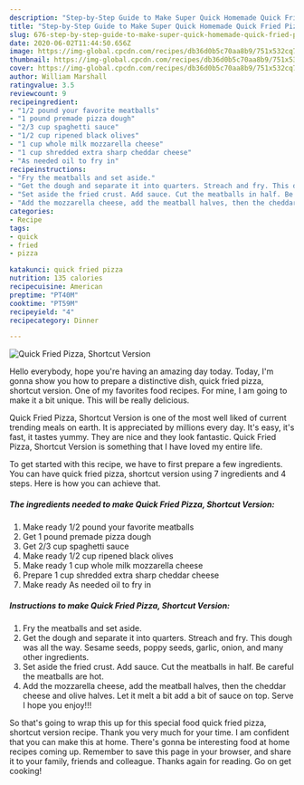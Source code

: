 ```yaml
---
description: "Step-by-Step Guide to Make Super Quick Homemade Quick Fried Pizza, Shortcut Version"
title: "Step-by-Step Guide to Make Super Quick Homemade Quick Fried Pizza, Shortcut Version"
slug: 676-step-by-step-guide-to-make-super-quick-homemade-quick-fried-pizza-shortcut-version
date: 2020-06-02T11:44:50.656Z
image: https://img-global.cpcdn.com/recipes/db36d0b5c70aa8b9/751x532cq70/quick-fried-pizza-shortcut-version-recipe-main-photo.jpg
thumbnail: https://img-global.cpcdn.com/recipes/db36d0b5c70aa8b9/751x532cq70/quick-fried-pizza-shortcut-version-recipe-main-photo.jpg
cover: https://img-global.cpcdn.com/recipes/db36d0b5c70aa8b9/751x532cq70/quick-fried-pizza-shortcut-version-recipe-main-photo.jpg
author: William Marshall
ratingvalue: 3.5
reviewcount: 9
recipeingredient:
- "1/2 pound your favorite meatballs"
- "1 pound premade pizza dough"
- "2/3 cup spaghetti sauce"
- "1/2 cup ripened black olives"
- "1 cup whole milk mozzarella cheese"
- "1 cup shredded extra sharp cheddar cheese"
- "As needed oil to fry in"
recipeinstructions:
- "Fry the meatballs and set aside."
- "Get the dough and separate it into quarters. Streach and fry. This dough was all the way. Sesame seeds, poppy seeds, garlic, onion, and many other ingredients."
- "Set aside the fried crust. Add sauce. Cut the meatballs in half. Be careful the meatballs are hot."
- "Add the mozzarella cheese, add the meatball halves, then the cheddar cheese and olive halves. Let it melt a bit add a bit of sauce on top. Serve I hope you enjoy!!!"
categories:
- Recipe
tags:
- quick
- fried
- pizza

katakunci: quick fried pizza 
nutrition: 135 calories
recipecuisine: American
preptime: "PT40M"
cooktime: "PT59M"
recipeyield: "4"
recipecategory: Dinner

---
```



![Quick Fried Pizza, Shortcut Version](https://img-global.cpcdn.com/recipes/db36d0b5c70aa8b9/751x532cq70/quick-fried-pizza-shortcut-version-recipe-main-photo.jpg)

Hello everybody, hope you're having an amazing day today. Today, I'm gonna show you how to prepare a distinctive dish, quick fried pizza, shortcut version. One of my favorites food recipes. For mine, I am going to make it a bit unique. This will be really delicious.



Quick Fried Pizza, Shortcut Version is one of the most well liked of current trending meals on earth. It is appreciated by millions every day. It's easy, it's fast, it tastes yummy. They are nice and they look fantastic. Quick Fried Pizza, Shortcut Version is something that I have loved my entire life.


To get started with this recipe, we have to first prepare a few ingredients. You can have quick fried pizza, shortcut version using 7 ingredients and 4 steps. Here is how you can achieve that.

<!--inarticleads1-->

##### The ingredients needed to make Quick Fried Pizza, Shortcut Version:

1. Make ready 1/2 pound your favorite meatballs
1. Get 1 pound premade pizza dough
1. Get 2/3 cup spaghetti sauce
1. Make ready 1/2 cup ripened black olives
1. Make ready 1 cup whole milk mozzarella cheese
1. Prepare 1 cup shredded extra sharp cheddar cheese
1. Make ready As needed oil to fry in




<!--inarticleads2-->

##### Instructions to make Quick Fried Pizza, Shortcut Version:

1. Fry the meatballs and set aside.
1. Get the dough and separate it into quarters. Streach and fry. This dough was all the way. Sesame seeds, poppy seeds, garlic, onion, and many other ingredients.
1. Set aside the fried crust. Add sauce. Cut the meatballs in half. Be careful the meatballs are hot.
1. Add the mozzarella cheese, add the meatball halves, then the cheddar cheese and olive halves. Let it melt a bit add a bit of sauce on top. Serve I hope you enjoy!!!




So that's going to wrap this up for this special food quick fried pizza, shortcut version recipe. Thank you very much for your time. I am confident that you can make this at home. There's gonna be interesting food at home recipes coming up. Remember to save this page in your browser, and share it to your family, friends and colleague. Thanks again for reading. Go on get cooking!
